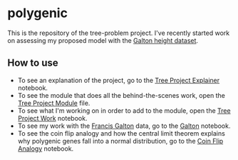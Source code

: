 # polygenic
This is the repository of the tree-problem project. I've recently started work on assessing my proposed model with the [Galton height dataset](https://dataverse.harvard.edu/dataset.xhtml?persistentId=doi:10.7910/DVN/T0HSJ1).

## How to use
* To see an explanation of the project, go to the [Tree Project Explainer](tree_project_explainer.ipynb) notebook. 
* To see the module that does all the behind-the-scenes work, open the [Tree Project Module](tree_problem_0.py) file.
* To see what I'm working on in order to add to the module, open the [Tree Project Work](tree_project_work.ipynb) notebook.
* To see my work with the [Francis Galton](https://en.wikipedia.org/wiki/Francis_Galton) data, go to the [Galton](galton.ipynb) notebook.
* To see the coin flip analogy and how the central limit theorem explains why polygenic genes fall into a normal distribution, go to the [Coin Flip Analogy](coin_flip_analogy.ipynb) notebook.
